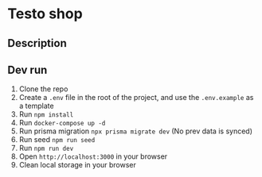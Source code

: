 # Testo shop

## Description

## Dev run

1. Clone the repo
2. Create a `.env` file in the root of the project, and use the `.env.example` as a template
3. Run `npm install`
4. Run `docker-compose up -d`
5. Run prisma migration `npx prisma migrate dev` (No prev data is synced)
6. Run seed `npm run seed`
7. Run `npm run dev`
8. Open `http://localhost:3000` in your browser
9. Clean local storage in your browser